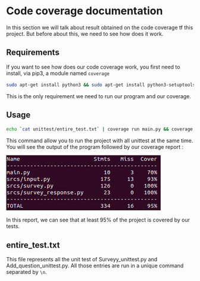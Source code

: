 # Code coverage documentation

In this section we will talk about result obtained on the code coverage tf this project. But before about this, we need to see how does it work.

## Requirements

If you want to see how does our code coverage work, you first need to install, via pip3, a module named `coverage`

```bash
sudo apt-get install python3 && sudo apt-get install python3-setuptools && sudo apt-get install python3-pip && pip install coverage
```
This is the only requirement we need to run our program and our coverage.

## Usage

```bash
echo `cat unittest/entire_test.txt` | coverage run main.py && coverage report
```

This command allow you to run the project with all unittest at the same time. You will see the output of the program followed by our coverage report :

![coverage](./assets/coverage.png)

In this report, we can see that at least 95% of the project is covered by our tests.

## entire_test.txt

This file represents all the unit test of Surveyy_unittest.py and Add_question_unittest.py. All those entries are run in a unique command separated by ```\n```.